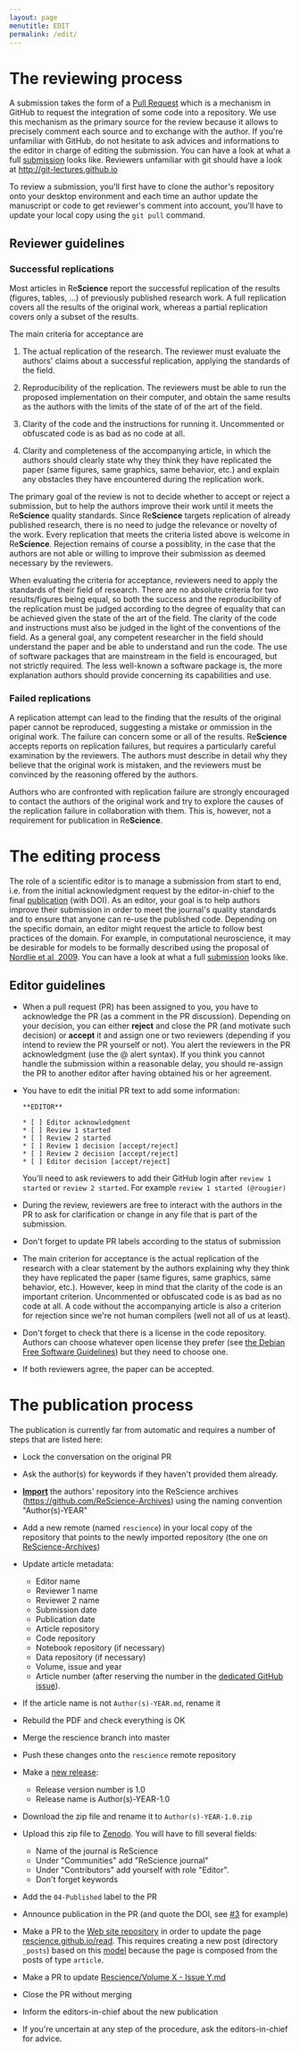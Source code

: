 ```yaml
---
layout: page
menutitle: EDIT
permalink: /edit/
---
```



# The reviewing process

A submission takes the form of a
[Pull Request](https://help.github.com/articles/using-pull-requests/) which is
a mechanism in GitHub to request the integration of some code into a
repository. We use this mechanism as the primary source for the review because
it allows to precisely comment each source and to exchange with the author. If
you're unfamiliar with GitHub, do not hesitate to ask advices and informations
to the editor in charge of editing the submission. You can have a look at what
a full [submission](https://github.com/ReScience/ReScience-submission/pull/3)
looks like. Reviewers unfamiliar with git should have a look at
http://git-lectures.github.io

To review a submission, you'll first have to clone the author's repository onto
your desktop environment and each time an author update the manuscript or code
to get reviewer's comment into account, you'll have to update your local copy
using the `git pull` command.

## Reviewer guidelines

### Successful replications

Most articles in Re**Science** report the successful replication of the
results (figures, tables, ...) of previously published research work.
A full replication covers all the results of the original work, whereas
a partial replication covers only a subset of the results.

The main criteria for acceptance are

 1. The actual replication of the research. The reviewer must evaluate
    the authors' claims about a successful replication, applying the
    standards of the field.

 2. Reproducibility of the replication. The reviewers must be able
    to run the proposed implementation on their computer, and obtain
    the same results as the authors with the limits of the state of
    of the art of the field.

 3. Clarity of the code and the instructions for running it.
    Uncommented or obfuscated code is as bad as no code at all.

 4. Clarity and completeness of the accompanying article, in which the
    authors should clearly state why they think they have replicated
    the paper (same figures, same graphics, same behavior, etc.) and
    explain any obstacles they have encountered during the replication
    work.

The primary goal of the review is not to decide whether to accept or
reject a submission, but to help the authors improve their work until
it meets the Re**Science** quality standards. Since Re**Science**
targets replication of already published research, there is no need to
judge the relevance or novelty of the work. Every replication that
meets the criteria listed above is welcome in Re**Science**.
Rejection remains of course a possiblity, in the case that the
authors are not able or willing to improve their submission as
deemed necessary by the reviewers.

When evaluating the criteria for acceptance, reviewers need to apply
the standards of their field of research. There are no absolute
criteria for two results/figures being equal, so both the success and
the reproducibility of the replication must be judged according to
the degree of equality that can be achieved given the state of the
art of the field. The clarity of the code and instructions must also
be judged in the light of the conventions of the field. As a general
goal, any competent researcher in the field should understand the
paper and be able to understand and run the code. The use of
software packages that are mainstream in the field is encouraged,
but not strictly required. The less well-known a software package
is, the more explanation authors should provide concerning its
capabilities and use.

### Failed replications

A replication attempt can lead to the finding that the results of the
original paper cannot be reproduced, suggesting a mistake or ommission
in the original work. The failure can concern some or all of the results.
Re**Science** accepts reports on replication failures, but requires a
particularly careful examination by the reviewers. The authors must describe
in detail why they believe that the original work is mistaken, and the
reviewers must be convinced by the reasoning offered by the authors.

Authors who are confronted with replication failure are strongly encouraged
to contact the authors of the original work and try to explore the causes
of the replication failure in collaboration with them. This is, however, not
a requirement for publication in Re**Science**.


# The editing process

The role of a scientific editor is to manage a submission from start to end, i.e.
from the initial acknowledgment request by the editor-in-chief to the final
[publication](../read) (with DOI). As an editor, your goal is to help authors improve their
submission in order to meet the journal's quality standards and to ensure that anyone
can re-use the published code. Depending on the specific domain, an editor might
request the article to follow best practices of the domain. For example,
in computational neuroscience, it may be desirable for models to be formally
described using the proposal of
[Nordlie et al, 2009](http://journals.plos.org/ploscompbiol/article?id=10.1371/journal.pcbi.1000456). You
can have a look at what a full
[submission](https://github.com/ReScience/ReScience-submission/pull/3) looks
like.


## Editor guidelines

* When a pull request (PR) has been assigned to you, you have to acknowledge
   the PR (as a comment in the PR discussion). Depending on your decision, you
   can either **reject** and close the PR (and motivate such decision) or
   **accept** it and assign one or two reviewers (depending if you intend to
   review the PR yourself or not). You alert the reviewers in the PR
   acknowledgment (use the @ alert syntax). If you think you cannot handle the
   submission within a reasonable delay, you should re-assign the PR to another editor
   after having obtained his or her agreement.

* You have to edit the initial PR text to add some information:

  ```
  **EDITOR**

  * [ ] Editor acknowledgment
  * [ ] Review 1 started
  * [ ] Review 2 started
  * [ ] Review 1 decision [accept/reject]
  * [ ] Review 2 decision [accept/reject]
  * [ ] Editor decision [accept/reject]
  ```

   You'll need to ask reviewers to add their GitHub login after `review 1
   started` or `review 2 started`.  For example `review 1 started (@rougier)`

* During the review, reviewers are free to interact with the authors in the PR to ask for
  clarification or change in any file that is part of the submission.

* Don't forget to update PR labels according to the status of submission

* The main criterion for acceptance is the actual replication of the research
  with a clear statement by the authors explaining why they think they have
  replicated the paper (same figures, same graphics, same behavior,
  etc.). However, keep in mind that the clarity of the code is an important
  criterion. Uncommented or obfuscated code is as bad as no code at all. A code
  without the accompanying article is also a criterion for rejection since
  we're not human compilers (well not all of us at least).

* Don't forget to check that there is a license in the code repository. Authors can
  choose whatever open license they prefer (see
  [the Debian Free Software Guidelines](https://www.debian.org/social_contract#guidelines))
  but they need to choose one.

* If both reviewers agree, the paper can be accepted.


# The publication process

The publication is currently far from automatic and requires a number of steps
that are listed here:
  
  * Lock the conversation on the original PR
  * Ask the author(s) for keywords if they haven't provided them already.
  * **[Import](https://import.github.com/)** the authors' repository into the
    ReScience archives (https://github.com/ReScience-Archives) using the naming
    convention "Author(s)-YEAR"
  * Add a new remote (named `rescience`) in your local copy of the repository
    that points to the newly imported repository (the one on
    [ReScience-Archives](https://github.com/ReScience-Archives))
  * Update article metadata:
    - Editor name
    - Reviewer 1 name
    - Reviewer 2 name
    - Submission date
    - Publication date
    - Article repository
    - Code repository
    - Notebook repository (if necessary)
    - Data repository (if necessary)
    - Volume, issue and year
    - Article number (after reserving the number in the [dedicated GitHub
      issue](https://github.com/ReScience/ReScience/issues/48)).
  * If the article name is not `Author(s)-YEAR.md`, rename it
  * Rebuild the PDF and check everything is OK
  * Merge the rescience branch into master
  * Push these changes onto the `rescience` remote repository
  * Make a [new release](https://help.github.com/articles/creating-releases/):
    - Release version number is 1.0
    - Release name is Author(s)-YEAR-1.0
   
  * Download the zip file and rename it to `Author(s)-YEAR-1.0.zip`
  * Upload this zip file to [Zenodo](https://zenodo.org/deposit/?c=rescience).
    You will have to fill several fields:
    - Name of the journal is ReScience
    - Under "Communities" add "ReScience journal" 
    - Under "Contributors" add yourself with role "Editor".
    - Don't forget keywords
  
  * Add the `04-Published` label to the PR
  * Announce publication in the PR (and quote the DOI, see
    [#3](https://github.com/ReScience/ReScience-submission/pull/3) for example)
  * Make a PR to the [Web site repository](https://github.com/ReScience/rescience.github.io)
    in order to update the page [rescience.github.io/read](http://rescience.github.io/read/). 
    This requires creating a new post (directory `_posts`) based on this
    [model](https://raw.githubusercontent.com/rougier/rescience.github.io/master/_posts/2015-08-14-Topalidou-Rougier.md)
    because the page is composed from the posts of type `article`.
  * Make a PR to update [Rescience/Volume X - Issue Y.md](https://github.com/ReScience/ReScience)
  * Close the PR without merging
  * Inform the editors-in-chief about the new publication
  * If you're uncertain at any step of the procedure, ask
    the editors-in-chief for advice.
